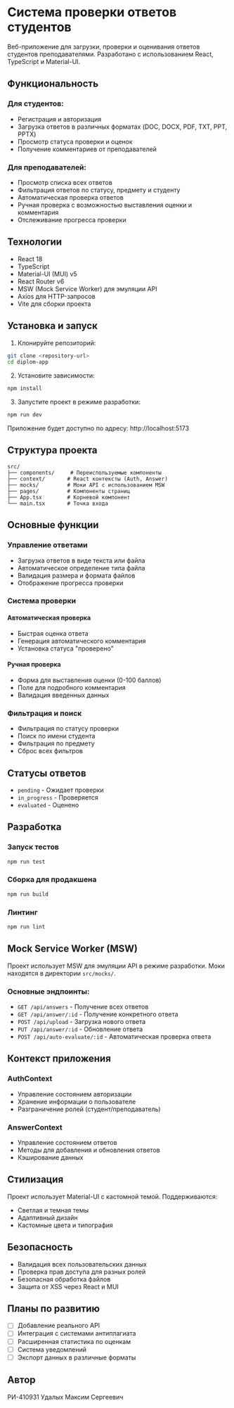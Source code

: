 # Система проверки ответов студентов

Веб-приложение для загрузки, проверки и оценивания ответов студентов преподавателями. Разработано с использованием React, TypeScript и Material-UI.

## Функциональность

### Для студентов:
- Регистрация и авторизация
- Загрузка ответов в различных форматах (DOC, DOCX, PDF, TXT, PPT, PPTX)
- Просмотр статуса проверки и оценок
- Получение комментариев от преподавателей

### Для преподавателей:
- Просмотр списка всех ответов
- Фильтрация ответов по статусу, предмету и студенту
- Автоматическая проверка ответов
- Ручная проверка с возможностью выставления оценки и комментария
- Отслеживание прогресса проверки

## Технологии

- React 18
- TypeScript
- Material-UI (MUI) v5
- React Router v6
- MSW (Mock Service Worker) для эмуляции API
- Axios для HTTP-запросов
- Vite для сборки проекта

## Установка и запуск

1. Клонируйте репозиторий:
```bash
git clone <repository-url>
cd diplom-app
```

2. Установите зависимости:
```bash
npm install
```

3. Запустите проект в режиме разработки:
```bash
npm run dev
```

Приложение будет доступно по адресу: http://localhost:5173

## Структура проекта

```
src/
├── components/     # Переиспользуемые компоненты
├── context/       # React контексты (Auth, Answer)
├── mocks/         # Моки API с использованием MSW
├── pages/         # Компоненты страниц
├── App.tsx        # Корневой компонент
└── main.tsx       # Точка входа
```

## Основные функции

### Управление ответами

- Загрузка ответов в виде текста или файла
- Автоматическое определение типа файла
- Валидация размера и формата файлов
- Отображение прогресса проверки

### Система проверки

#### Автоматическая проверка
- Быстрая оценка ответа
- Генерация автоматического комментария
- Установка статуса "проверено"

#### Ручная проверка
- Форма для выставления оценки (0-100 баллов)
- Поле для подробного комментария
- Валидация введенных данных

### Фильтрация и поиск

- Фильтрация по статусу проверки
- Поиск по имени студента
- Фильтрация по предмету
- Сброс всех фильтров

## Статусы ответов

- `pending` - Ожидает проверки
- `in_progress` - Проверяется
- `evaluated` - Оценено

## Разработка

### Запуск тестов
```bash
npm run test
```

### Сборка для продакшена
```bash
npm run build
```

### Линтинг
```bash
npm run lint
```

## Mock Service Worker (MSW)

Проект использует MSW для эмуляции API в режиме разработки. Моки находятся в директории `src/mocks/`.

### Основные эндпоинты:

- `GET /api/answers` - Получение всех ответов
- `GET /api/answer/:id` - Получение конкретного ответа
- `POST /api/upload` - Загрузка нового ответа
- `PUT /api/answer/:id` - Обновление ответа
- `POST /api/auto-evaluate/:id` - Автоматическая проверка ответа

## Контекст приложения

### AuthContext
- Управление состоянием авторизации
- Хранение информации о пользователе
- Разграничение ролей (студент/преподаватель)

### AnswerContext
- Управление состоянием ответов
- Методы для добавления и обновления ответов
- Кэширование данных

## Стилизация

Проект использует Material-UI с кастомной темой. Поддерживаются:
- Светлая и темная темы
- Адаптивный дизайн
- Кастомные цвета и типография

## Безопасность

- Валидация всех пользовательских данных
- Проверка прав доступа для разных ролей
- Безопасная обработка файлов
- Защита от XSS через React и MUI

## Планы по развитию

- [ ] Добавление реального API
- [ ] Интеграция с системами антиплагиата
- [ ] Расширенная статистика по оценкам
- [ ] Система уведомлений
- [ ] Экспорт данных в различные форматы

## Автор

РИ-410931 Удалых Максим Сергеевич